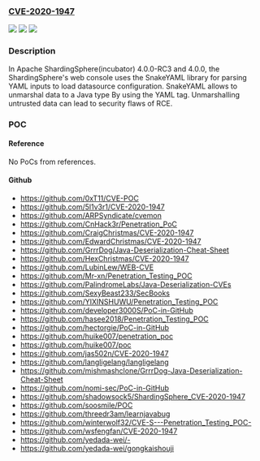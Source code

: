 ### [CVE-2020-1947](https://cve.mitre.org/cgi-bin/cvename.cgi?name=CVE-2020-1947)
![](https://img.shields.io/static/v1?label=Product&message=Apache%20ShardingSphere(incubator)&color=blue)
![](https://img.shields.io/static/v1?label=Version&message=n%2Fa&color=blue)
![](https://img.shields.io/static/v1?label=Vulnerability&message=Remote%20Code%20Execution&color=brighgreen)

### Description

In Apache ShardingSphere(incubator) 4.0.0-RC3 and 4.0.0, the ShardingSphere's web console uses the SnakeYAML library for parsing YAML inputs to load datasource configuration. SnakeYAML allows to unmarshal data to a Java type By using the YAML tag. Unmarshalling untrusted data can lead to security flaws of RCE.

### POC

#### Reference
No PoCs from references.

#### Github
- https://github.com/0xT11/CVE-POC
- https://github.com/5l1v3r1/CVE-2020-1947
- https://github.com/ARPSyndicate/cvemon
- https://github.com/CnHack3r/Penetration_PoC
- https://github.com/CraigChristmas/CVE-2020-1947
- https://github.com/EdwardChristmas/CVE-2020-1947
- https://github.com/GrrrDog/Java-Deserialization-Cheat-Sheet
- https://github.com/HexChristmas/CVE-2020-1947
- https://github.com/LubinLew/WEB-CVE
- https://github.com/Mr-xn/Penetration_Testing_POC
- https://github.com/PalindromeLabs/Java-Deserialization-CVEs
- https://github.com/SexyBeast233/SecBooks
- https://github.com/YIXINSHUWU/Penetration_Testing_POC
- https://github.com/developer3000S/PoC-in-GitHub
- https://github.com/hasee2018/Penetration_Testing_POC
- https://github.com/hectorgie/PoC-in-GitHub
- https://github.com/huike007/penetration_poc
- https://github.com/huike007/poc
- https://github.com/jas502n/CVE-2020-1947
- https://github.com/langligelang/langligelang
- https://github.com/mishmashclone/GrrrDog-Java-Deserialization-Cheat-Sheet
- https://github.com/nomi-sec/PoC-in-GitHub
- https://github.com/shadowsock5/ShardingSphere_CVE-2020-1947
- https://github.com/soosmile/POC
- https://github.com/threedr3am/learnjavabug
- https://github.com/winterwolf32/CVE-S---Penetration_Testing_POC-
- https://github.com/wsfengfan/CVE-2020-1947
- https://github.com/yedada-wei/-
- https://github.com/yedada-wei/gongkaishouji

